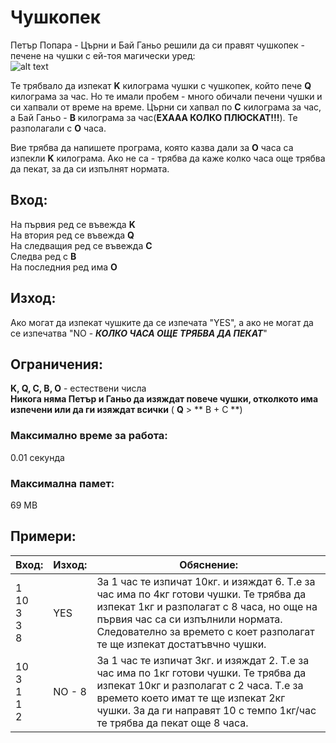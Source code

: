 # Чушкопек

Петър Попара - Църни и Бай Ганьо решили да си правят чушкопек - печене на чушки с ей-тоя магически уред: <br>
![alt text](https://upload.wikimedia.org/wikipedia/commons/thumb/e/ec/Chushkopek.JPG/220px-Chushkopek.JPG)

Те трябвало да изпекат **K** килограма чушки с чушкопек, който пече **Q** килограма за час. Но те имали пробем - много обичали печени чушки и си хапвали от време на време. Църни си хапвал по **C** килограма за час, а Бай Ганьо - **B** килограма за час(**ЕХААА КОЛКО ПЛЮСКАТ!!!**). Те разполагали с **O** часа.

Вие трябва да напишете програма, която казва дали за **O** часа са изпекли **K** килограма. Ако не са - трябва да каже колко часа още трябва да пекат, за да си изпълнят нормата.

## Вход:
На първия ред се въвежда **K** <br>
На втория ред се въвежда **Q** <br>
На следващия ред се въвежда **C** <br>
Следва ред с **B** <br>
На последния ред има **O** <br>

## Изход:
Ако могат да изпекат чушките да се изпечата "YES", а ако не могат да се изпечатва "NO - **_КОЛКО ЧАСА ОЩЕ ТРЯБВА ДА ПЕКАТ_**"

## Ограничения:
**K, Q, C, B, O** - естествени числа <br>
**Никога няма Петър и Ганьо да изяждат повече чушки, отколкото има изпечени или да ги изяждат всички** ( **Q** > ** B + C **)

### Максимално време за работа:
0.01 секунда

### Максимална памет:
69 MB

## Примери:
| Вход:                  | Изход: | Обяснение: |
| ---------------------- | ------ | ---------- |
| 1<br>10<br>3<br>3<br>8 | YES    | За 1 час те изпичат 10кг. и изяждат 6. Т.е за час има по 4кг готови чушки. Те трябва да изпекат 1кг и разполагат с 8 часа, но още на първия час са си изпълнили нормата. Следователно за времето с коет разполагат те ще изпекат достатъвчно чушки. |
| 10<br>3<br>1<br>1<br>2 | NO - 8 | За 1 час те изпичат 3кг. и изяждат 2. Т.е за час има по 1кг готови чушки. Те трябва да изпекат 10кг и разполагат с 2 часа. Т.е за времето което имат те ще изпекат 2кг чушки. За да ги направят 10 с темпо 1кг/час те трябва да пекат още 8 часа. |

